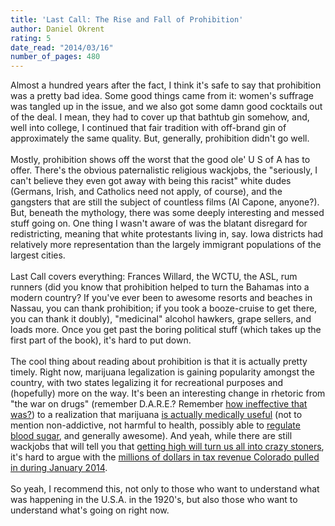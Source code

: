 ```yaml
---
title: 'Last Call: The Rise and Fall of Prohibition'
author: Daniel Okrent
rating: 5
date_read: "2014/03/16"
number_of_pages: 480
---
```


Almost a hundred years after the fact, I think it's safe to say that prohibition was a pretty bad idea. Some good things came from it: women's suffrage was tangled up in the issue, and we also got some damn good cocktails out of the deal. I mean, they had to cover up that bathtub gin somehow, and, well into college, I continued that fair tradition with off-brand gin of approximately the same quality. But, generally, prohibition didn't go well.<br/><br/>Mostly, prohibition shows off the worst that the good ole' U S of A has to offer. There's the obvious paternalistic religious wackjobs, the "seriously, I can't believe they even got away with being this racist" white dudes (Germans, Irish, and Catholics need not apply, of course), and the gangsters that are still the subject of countless films (Al Capone, anyone?). But, beneath the mythology, there was some deeply interesting and messed stuff going on. One thing I wasn't aware of was the blatant disregard for redistricting, meaning that white protestants living in, say. Iowa districts had relatively more representation than the largely immigrant populations of the largest cities.<br/><br/>Last Call covers everything: Frances Willard, the WCTU, the ASL, rum runners (did you know that prohibition helped to turn the Bahamas into a modern country? If you've ever been to awesome resorts and beaches in Nassau, you can thank prohibition; if you took a booze-cruise to get there, you can thank it doubly), "medicinal" alcohol hawkers, grape sellers, and loads more. Once you get past the boring political stuff (which takes up the first part of the book), it's hard to put down.<br/><br/>The cool thing about reading about prohibition is that it is actually pretty timely. Right now, marijuana legalization is gaining popularity amongst the country, with two states legalizing it for recreational purposes and (hopefully) more on the way. It's been an interesting change in rhetoric from "the war on drugs" (remember D.A.R.E.? Remember <a href="http://en.wikipedia.org/wiki/Drug_Abuse_Resistance_Education#cite_note-surgeongeneral-4">how ineffective that was?</a>) to a realization that marijuana <a href="http://www.cnn.com/2013/08/08/health/gupta-changed-mind-marijuana/">is actually medically useful</a> (not to mention non-addictive, not harmful to health, possibly able to <a href="http://www.cnn.com/2013/05/23/health/time-marijuana-diabetes/index.html">regulate blood sugar</a>, and generally awesome). And yeah, while there are still wackjobs that will tell you that <a href="https://www.youtube.com/watch?v=Azf320JDdqU">getting high will turn us all into crazy stoners</a>, it's hard to argue with the <a href="http://www.forbes.com/sites/kellyphillipserb/2014/03/11/its-no-toke-colorado-pulls-in-millions-in-marijuana-tax-revenue/">millions of dollars in tax revenue Colorado pulled in during January 2014</a>.<br/><br/>So yeah, I recommend this, not only to those who want to understand what was happening in the U.S.A. in the 1920's, but also those who want to understand what's going on right now.
